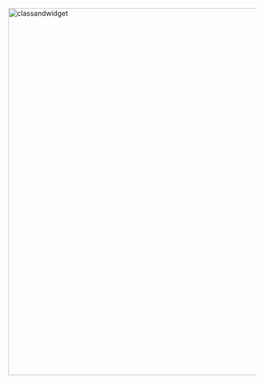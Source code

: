 <img width="747" alt="classandwidget" src="https://user-images.githubusercontent.com/117615219/201804852-630d4efc-dc6b-4569-bb93-79bda1f401e0.png">
